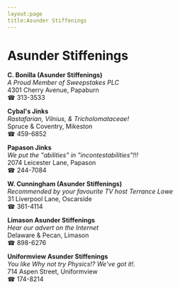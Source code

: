 ```yaml
---
layout:page
title:Asunder Stiffenings
---
```

# Asunder Stiffenings

**C. Bonilla (Asunder Stiffenings)**  
_A Proud Member of Sweepstakes PLC_  
4301 Cherry Avenue, Papaburn  
☎ 313-3533



**Cybal's Jinks**  
_Rastafarian, Vilnius, & Tricholomataceae!_  
Spruce & Coventry, Mikeston  
☎ 459-6852



**Papason Jinks**  
_We put the "abilities" in "incontestabilities"!!!_  
2074 Leicester Lane, Papason  
☎ 244-7084



**W. Cunningham (Asunder Stiffenings)**  
_Recommended by your favourite TV host Terrance Lowe_  
31 Liverpool Lane, Oscarside  
☎ 361-4114



**Limason Asunder Stiffenings**  
_Hear our advert on the Internet_  
Delaware & Pecan, Limason  
☎ 898-6276



**Uniformview Asunder Stiffenings**  
_You like Why not try Physics!? We've got it!._  
714 Aspen Street, Uniformview  
☎ 174-8214



